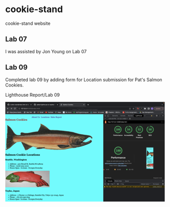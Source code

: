 # cookie-stand

cookie-stand website

## Lab 07

I was assisted by Jon Young on Lab 07

## Lab 09

Completed lab 09 by adding form for Location submission for Pat's Salmon Cookies.

Lighthouse Report/Lab 09

![lighthouse](/Images/Screen%20Shot%202023-06-29%20at%2010.04.55%20PM.png)
